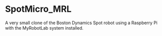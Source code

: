 # SpotMicro_MRL
A very small clone of the Boston Dynamics Spot robot using a Raspberry Pi with the MyRobotLab system installed.
